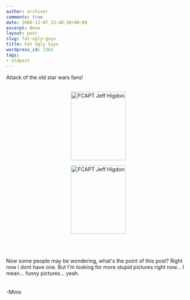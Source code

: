 ```yaml
---
author: archiver
comments: true
date: 2000-12-07 23:40:50+00:00
excerpt: None
layout: post
slug: fat-ugly-guys
title: Fat Ugly Guys
wordpress_id: 1362
tags:
- oldpost
---
```


Attack of the old star wars fans!<br /><br /><p align="CENTER"><img src="http://www.ussursus.org/fga/images/higdonj.jpg" width="150" height="187" align="BOTTOM" border="0" alt="FCAPT Jeff Higdon"><br /><p align="CENTER"><img src="http://www.ussursus.org/fga/images/me2.jpg" width="150" height="187" align="BOTTOM" border="0" alt="FCAPT Jeff Higdon"><br /><br /><br /></p><br />Now some people may be wondering, what's the point of this post?  Right now i dont have one.  But I'm looking for more stupid pictures right now... I mean... funny pictures... yeah.<br /><br /><br />-Minix